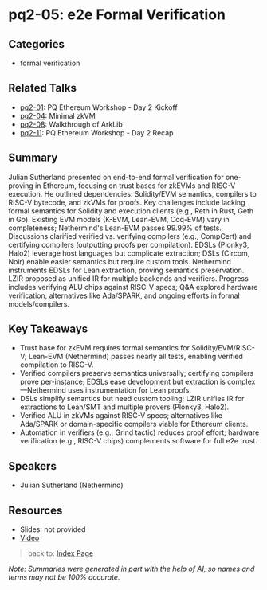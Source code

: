 # pq2-05: e2e Formal Verification

## Categories
- formal verification

## Related Talks
- [pq2-01](pq2-01.md): PQ Ethereum Workshop - Day 2 Kickoff
- [pq2-04](pq2-04.md): Minimal zkVM
- [pq2-08](pq2-08.md): Walkthrough of ArkLib
- [pq2-11](pq2-11.md): PQ Ethereum Workshop - Day 2 Recap

## Summary
Julian Sutherland presented on end-to-end formal verification for one-proving in Ethereum, focusing on trust bases for zkEVMs and RISC-V execution. He outlined dependencies: Solidity/EVM semantics, compilers to RISC-V bytecode, and zkVMs for proofs. Key challenges include lacking formal semantics for Solidity and execution clients (e.g., Reth in Rust, Geth in Go). Existing EVM models (K-EVM, Lean-EVM, Coq-EVM) vary in completeness; Nethermind's Lean-EVM passes 99.99% of tests. Discussions clarified verified vs. verifying compilers (e.g., CompCert) and certifying compilers (outputting proofs per compilation). EDSLs (Plonky3, Halo2) leverage host languages but complicate extraction; DSLs (Circom, Noir) enable easier semantics but require custom tools. Nethermind instruments EDSLs for Lean extraction, proving semantics preservation. LZIR proposed as unified IR for multiple backends and verifiers. Progress includes verifying ALU chips against RISC-V specs; Q&A explored hardware verification, alternatives like Ada/SPARK, and ongoing efforts in formal models/compilers.

## Key Takeaways
- Trust base for zkEVM requires formal semantics for Solidity/EVM/RISC-V; Lean-EVM (Nethermind) passes nearly all tests, enabling verified compilation to RISC-V.
- Verified compilers preserve semantics universally; certifying compilers prove per-instance; EDSLs ease development but extraction is complex—Nethermind uses instrumentation for Lean proofs.
- DSLs simplify semantics but need custom tooling; LZIR unifies IR for extractions to Lean/SMT and multiple provers (Plonky3, Halo2).
- Verified ALU in zkVMs against RISC-V specs; alternatives like Ada/SPARK or domain-specific compilers viable for Ethereum clients.
- Automation in verifiers (e.g., Grind tactic) reduces proof effort; hardware verification (e.g., RISC-V chips) complements software for full e2e trust.

## Speakers
- Julian Sutherland (Nethermind)

## Resources
- Slides: not provided
- [Video](https://youtu.be/muryYp1ZIO8)

> back to: [Index Page](index.md)

*Note: Summaries were generated in part with the help of AI, so names and terms may not be 100% accurate.*